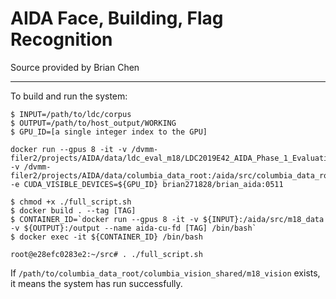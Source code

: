 # AIDA Face, Building, Flag Recognition

Source provided by Brian Chen

-----
To build and run the system:

```
$ INPUT=/path/to/ldc/corpus
$ OUTPUT=/path/to/host_output/WORKING
$ GPU_ID=[a single integer index to the GPU]

docker run --gpus 8 -it -v /dvmm-filer2/projects/AIDA/data/ldc_eval_m18/LDC2019E42_AIDA_Phase_1_Evaluation_Source_Data_V1.0:/aida/src/m18_data -v /dvmm-filer2/projects/AIDA/data/columbia_data_root:/aida/src/columbia_data_root -e CUDA_VISIBLE_DEVICES=${GPU_ID} brian271828/brian_aida:0511

$ chmod +x ./full_script.sh
$ docker build . --tag [TAG]
$ CONTAINER_ID=`docker run --gpus 8 -it -v ${INPUT}:/aida/src/m18_data -v ${OUTPUT}:/output --name aida-cu-fd [TAG] /bin/bash`
$ docker exec -it ${CONTAINER_ID} /bin/bash

root@e28efc0283e2:~/src# . ./full_script.sh 

```

If `/path/to/columbia_data_root/columbia_vision_shared/m18_vision`  exists, it means the system has run successfully.



